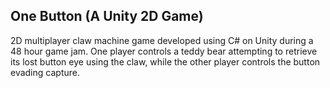 ## One Button (A Unity 2D Game)

2D multiplayer claw machine game developed using C# on Unity during a 48 hour game jam. One player controls a teddy bear attempting to retrieve its lost button eye using the claw, while the other player controls the button evading capture.
